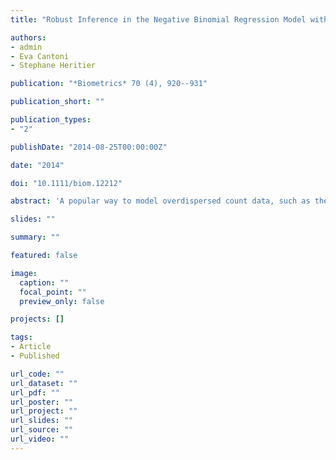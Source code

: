 ```yaml
---
title: "Robust Inference in the Negative Binomial Regression Model with an Application to Falls Data"

authors:
- admin
- Eva Cantoni
- Stephane Heritier

publication: "*Biometrics* 70 (4), 920--931"

publication_short: ""

publication_types:
- "2"

publishDate: "2014-08-25T00:00:00Z"

date: "2014"

doi: "10.1111/biom.12212"

abstract: 'A popular way to model overdispersed count data, such as the number of falls reported during intervention studies, is by means of the negative binomial (NB) distribution. Classical estimating methods are well-known to be sensitive to model misspecifications, taking the form of patients falling much more than expected in such intervention studies where the NB regression model is used. We extend in this paper two approaches for building robust M-estimators of the regression parameters in the class of generalized linear models to the NB distribution. The first approach achieves robustness in the response by applying a bounded function on the Pearson residuals arising in the maximum likelihood estimating equations, while the second approach achieves robustness by bounding the unscaled deviance components. For both approaches, we explore different choices for the bounding functions. Through a unified notation, we show how close these approaches may actually be as long as the bounding functions are chosen and tuned appropriately, and provide the asymptotic distributions of the resulting estimators. Moreover, we introduce a robust weighted maximum likelihood estimator for the overdispersion parameter, specific to the NB distribution. Simulations under various settings show that redescending bounding functions yield estimates with smaller biases under contamination while keeping high efficiency at the assumed model, and this for both approaches. We present an application to a recent randomized controlled trial measuring the effectiveness of an exercise program at reducing the number of falls among people suffering from Parkinson’s disease to illustrate the diagnostic use of such robust procedures and their need for reliable inference.'

slides: ""

summary: ""

featured: false

image:
  caption: ""
  focal_point: ""
  preview_only: false

projects: []

tags:
- Article
- Published

url_code: ""
url_dataset: ""
url_pdf: ""
url_poster: ""
url_project: ""
url_slides: ""
url_source: ""
url_video: ""
---
```


<!-- Publication type legend:
0 = Uncategorized
1 = Conference proceedings
2 = Journal
3 = Work in progress
4 = Technical report
5 = Book
6 = Book chapter -->



<!-- {{% alert note %}}
Click the *Cite* button above to demo the feature to enable visitors to import publication metadata into their reference management software.
{{% /alert %}}

{{% alert note %}}
Click the *Slides* button above to demo Academic's Markdown slides feature.
{{% /alert %}}

Supplementary notes can be added here, including [code and math](https://sourcethemes.com/academic/docs/writing-markdown-latex/). -->
